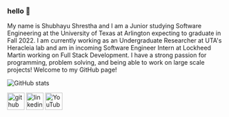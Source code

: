 ### hello 👋
My name is Shubhayu Shrestha and I am a Junior studying Software Engineering at the University of Texas at Arlington expecting to graduate in Fall 2022. I am currently working as an Undergraduate Researcher at UTA's Heracleia lab and am in incoming Software Engineer Intern at Lockheed Martin working on Full Stack Development. I have a strong passion for programming, problem solving, and being able to work on large scale projects! Welcome to my GitHub page!

![GitHub stats](https://github-readme-stats.vercel.app/api?username=shubshres&show_icons=true&theme=github_dark)  

[<img src='https://cdn.jsdelivr.net/npm/simple-icons@3.0.1/icons/github.svg' alt='github' height='40'>](https://github.com/shubshres)  [<img src='https://cdn.jsdelivr.net/npm/simple-icons@3.0.1/icons/linkedin.svg' alt='linkedin' height='40'>](https://www.linkedin.com/in/shubhayu-shrestha/)  [<img src='https://cdn.jsdelivr.net/npm/simple-icons@3.0.1/icons/youtube.svg' alt='YouTube' height='40'>](https://www.youtube.com/channel/UCqNr0D1AXxFv2aKp8tgWYYw/featured)  

